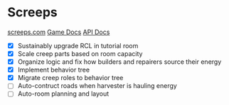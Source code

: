 # Screeps

[screeps.com](screeps.com)
[Game Docs](https://docs.screeps.com)
[API Docs](https://docs.screeps.com/api)

- [x] Sustainably upgrade RCL in tutorial room
- [x] Scale creep parts based on room capacity
- [x] Organize logic and fix how builders and repairers source their energy
- [x] Implement behavior tree
- [x] Migrate creep roles to behavior tree
- [ ] Auto-contruct roads when harvester is hauling energy
- [ ] Auto-room planning and layout
